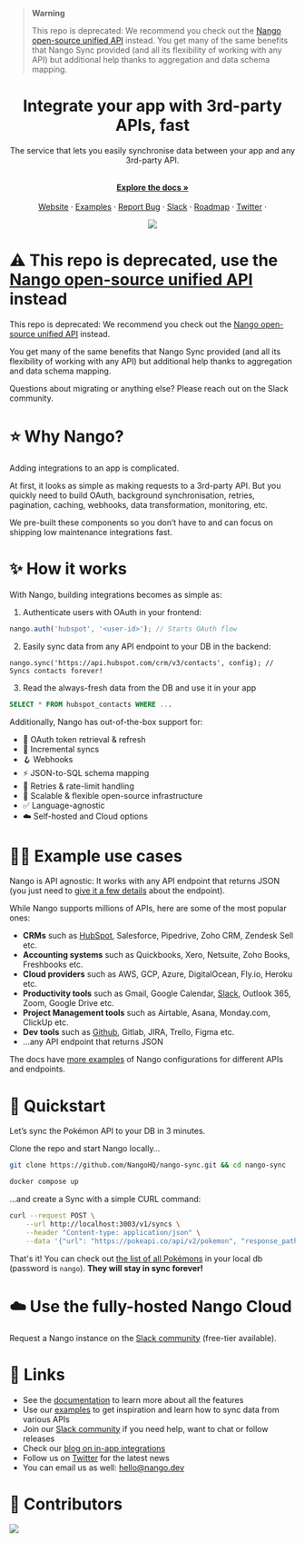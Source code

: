 <!--- <div align="center">
  
  ![Nango Logo](https://uploads-ssl.webflow.com/63c092e946f9b71ff6874169/63d3a435a6b96f3ad3e73312_nango-logo.png)

</div> --->

> **Warning**
>
> This repo is deprecated: We recommend you check out the [Nango open-source unified API](https://github.com/NangoHQ/nango) instead.
> You get many of the same benefits that Nango Sync provided (and all its flexibility of working with any API) but additional help thanks to aggregation and data schema mapping. 

<h1 align="center">Integrate your app with 3rd-party APIs, fast</h1>

<div align="center">
The service that lets you easily synchronise data between your app and any 3rd-party API.
</div>

<p align="center">
    <br />
    <a href="https://docs.nango.dev/sync" rel="dofollow"><strong>Explore the docs »</strong></a>
    <br />

  <br/>
    <a href="https://nango.dev">Website</a>
    ·
    <a href="https://docs.nango.dev/nango-sync/real-world-examples">Examples</a>
    ·
    <a href="https://github.com/nangohq/nango-sync/issues">Report Bug</a>
    ·
    <a href="https://nango.dev/slack">Slack</a>
    ·
    <a href="https://github.com/orgs/NangoHQ/projects/1/views/2">Roadmap</a>
    ·
    <a href="https://twitter.com/NangoHQ">Twitter</a>
    ·
</p>

<p align="center">
   <a href="https://www.ycombinator.com"><img src="https://img.shields.io/badge/Backed%20by-Y%20Combinator-%23f26625"></a>
</p>

# ⚠️ This repo is deprecated, use the [Nango open-source unified API](https://github.com/NangoHQ/nango) instead

This repo is deprecated: We recommend you check out the [Nango open-source unified API](https://github.com/NangoHQ/nango) instead.

You get many of the same benefits that Nango Sync provided (and all its flexibility of working with any API) but additional help thanks to aggregation and data schema mapping.

Questions about migrating or anything else? Please reach out on the Slack community.

# ⭐️ Why Nango?

Adding integrations to an app is complicated.

At first, it looks as simple as making requests to a 3rd-party API. But you quickly need to build OAuth, background synchronisation, retries, pagination, caching, webhooks, data transformation, monitoring, etc.

We pre-built these components so you don’t have to and can focus on shipping low maintenance integrations fast.

# ✨ How it works

With Nango, building integrations becomes as simple as:

1. Authenticate users with OAuth in your frontend:

```jsx
nango.auth('hubspot', '<user-id>'); // Starts OAuth flow
```

2. Easily sync data from any API endpoint to your DB in the backend:

```tsx
nango.sync('https://api.hubspot.com/crm/v3/contacts', config); // Syncs contacts forever!
```

3. Read the always-fresh data from the DB and use it in your app

```sql
SELECT * FROM hubspot_contacts WHERE ...
```

Additionally, Nango has out-of-the-box support for:

-   🔐 OAuth token retrieval & refresh
-   📶 Incremental syncs
-   🪝 Webhooks
-   ⚡️ JSON-to-SQL schema mapping
-   🔄 Retries & rate-limit handling
-   🚀 Scalable & flexible open-source infrastructure
-   ✅ Language-agnostic
-   ☁️ Self-hosted and Cloud options

# 🧑‍💻 Example use cases

Nango is API agnostic: It works with any API endpoint that returns JSON (you just need to [give it a few details](https://docs.nango.dev/nango-sync/use-nango/sync-all-options) about the endpoint).

While Nango supports millions of APIs, here are some of the most popular ones:

-   **CRMs** such as [HubSpot](https://docs.nango.dev/nango-sync/real-world-examples#hubspot-sync-all-hubspot-crm-contacts), Salesforce, Pipedrive, Zoho CRM, Zendesk Sell etc.
-   **Accounting systems** such as Quickbooks, Xero, Netsuite, Zoho Books, Freshbooks etc.
-   **Cloud providers** such as AWS, GCP, Azure, DigitalOcean, Fly.io, Heroku etc.
-   **Productivity tools** such as Gmail, Google Calendar, [Slack](https://docs.nango.dev/nango-sync/real-world-examples#slack-sync-all-posts-from-a-slack-channel), Outlook 365, Zoom, Google Drive etc.
-   **Project Management tools** such as Airtable, Asana, Monday.com, ClickUp etc.
-   **Dev tools** such as [Github](https://docs.nango.dev/nango-sync/real-world-examples#github-sync-all-stargazers-from-a-repo), Gitlab, JIRA, Trello, Figma etc.
-   ...any API endpoint that returns JSON

The docs have [more examples](https://docs.nango.dev/nango-sync/real-world-examples) of Nango configurations for different APIs and endpoints.

# 🚀 Quickstart

Let’s sync the Pokémon API to your DB in 3 minutes.

Clone the repo and start Nango locally…

```bash
git clone https://github.com/NangoHQ/nango-sync.git && cd nango-sync
```
```bash
docker compose up
```

...and create a Sync with a simple CURL command:

```bash
curl --request POST \
	--url http://localhost:3003/v1/syncs \
	--header "Content-type: application/json" \
	--data '{"url": "https://pokeapi.co/api/v2/pokemon", "response_path": "results", "paging_url_path":"next", "mapped_table":"pokemons", "frequency":"1 minute"}'
```

That's it! You can check out [the list of all Pokémons](http://localhost:8080/?pgsql=nango-db&username=nango&db=nango&ns=nango&select=pokemons) in your local db (password is `nango`). **They will stay in sync forever!**

# ☁️ Use the fully-hosted Nango Cloud

Request a Nango instance on the [Slack community](https://nango.dev/slack) (free-tier available).

# 🔗 Links

-   See the [documentation](https://docs.nango.dev/sync) to learn more about all the features
-   Use our [examples](https://docs.nango.dev/nango-sync/real-world-examples) to get inspiration and learn how to sync data from various APIs
-   Join our [Slack community](https://nango.dev/slack) if you need help, want to chat or follow releases
-   Check our [blog on in-app integrations](https://www.nango.dev/blog)
-   Follow us on [Twitter](https://twitter.com/nangohq) for the latest news
-   You can email us as well: hello@nango.dev

# 💪 Contributors

<img src="https://contributors-img.web.app/image?repo=nangohq/nango" />
